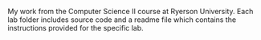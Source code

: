 My work from the Computer Science II course at Ryerson University. Each lab folder includes source code and a readme file which contains 
the instructions provided for the specific lab. 
